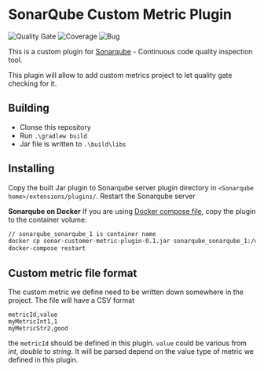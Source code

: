 # SonarQube Custom Metric Plugin
![Quality Gate](https://sonarcloud.io/api/project_badges/measure?project=jp.co.atware%3Asonar-custom-metric-plugin&metric=alert_status)
![Coverage](https://sonarcloud.io/api/project_badges/measure?project=jp.co.atware%3Asonar-custom-metric-plugin&metric=coverage)
![Bug](https://sonarcloud.io/api/project_badges/measure?project=jp.co.atware%3Asonar-custom-metric-plugin&metric=bugs)


This is a custom plugin for [Sonarqube](https://www.sonarqube.org/) - Continuous code quality inspection tool.

This plugin will allow to add custom metrics project to let quality gate checking for it.

## Building
- Clonse this repository
- Run `.\gradlew build`
- Jar file is written to `.\build\libs`

## Installing
Copy the built Jar plugin to Sonarqube server plugin directory in `<Sonarqube home>/extensions/plugins/`.
Restart the Sonarqube server

**Sonarqube on Docker**
If you are using [Docker compose file](https://github.com/SonarSource/docker-sonarqube/blob/master/recipes.md), copy the plugin to the container volume:

```bash
// sonarqube_sonarqube_1 is container name
docker cp sonar-customer-metric-plugin-0.1.jar sonarqube_sonarqube_1:/opt/sonarqube/extensions/plugins/
docker-compose restart
```

## Custom metric file format
The custom metric we define need to be written down somewhere in the project. The file will have a CSV format

```csv
metricId,value
myMetricInt1,1
myMetricStr2,good
```

the `metricId` should be defined in this plugin. `value` could be various from _int_, _double_ to _string_. It will be parsed depend on the value type of metric we defined in this plugin.
